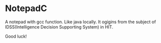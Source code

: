 NotepadC
========

A notepad with gcc function. Like java locally. It ogigins from the subject of IDSS(Intelligence
Decision Supporting System) in HIT.

Good luck!
